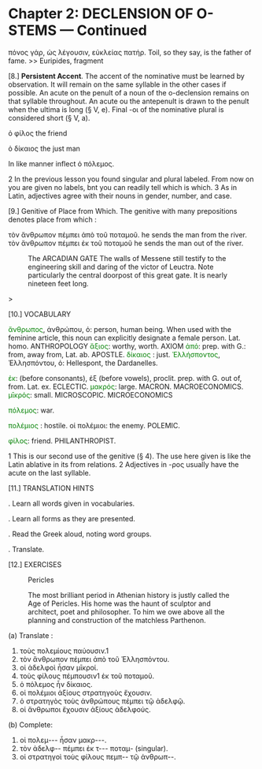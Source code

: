 # Chapter 2: DECLENSION OF O-STEMS — Continued

<quote>
πόνος γάρ, ὡς λέγουσιν, εὐκλείας πατήρ.</quote>
<quote>Toil, so they say, is the father of fame.
</quote>>> Euripides, fragment


[8.] **Persistent Accent**. The accent of the nominative
must be learned by observation. It will remain on the
same syllable in the other cases if possible. An acute on
the penult of a noun of the o-declension remains on that
syllable throughout. An acute ou the antepenult is drawn
to the penult when the ultima is long (§ V, e). Final -οι
of the nominative plural is considered short (§ V, a).

<foreign>ὁ φίλος the</foreign> <gloss>friend</gloss>


<foreign>ὁ δίκαιος the just</foreign> <gloss>man</gloss>



In like manner inflect ὁ πόλεμος.


2 In the previous lesson you found singular and plural labeled. From now on you are given no labels, bnt you can readily tell which is which.
3 As in Latin, adjectives agree with their nouns in gender, number, and case.


<pb n="5"/>

[9.] Genitive of Place from Which. The genitive with
many prepositions denotes place from which :

τὸν ἄνθρωπον πέμπει ἀπὸ τοῦ ποταμοῦ.
he sends the man from the river.
τὸν ἄνθρωπον πέμπει ἐκ τοῦ ποταμοῦ
he sends the man out of the river.







<figure><head>The ARCADIAN GATE</head>
The walls of Messene still testify to the engineering skill and daring of the
victor of Leuctra. Note particularly the central doorpost of this great gate.
It is nearly nineteen feet long.</figure>>

[10.] VOCABULARY

<span style="color:green">ἄνθρωπος</span>, ἀνθρώπου, ὁ: person, human being. When used with the feminine article, this noun can explicitly designate a female person. Lat. homo. ANTHROPOLOGY
<span style="color:green">ἄξιος</span>: worthy, worth. AXIOM
<span style="color:green">ἀπό</span>: prep. with G.: from, away from, Lat. ab. APOSTLE.
<span style="color:green">δίκαιος</span> : just.
<span style="color:green">Ἑλλήσποντος</span>, Ἑλλησπόντου, ὁ: Hellespont, the Dardanelles.

<span style="color:green">ἐκ</span>: (before consonants), ἐξ (before vowels), proclit. prep. with G. out of, from. Lat. ex. ECLECTIC.
<span style="color:green">μακρός</span>: large. MACRON. MACROECONOMICS.
<span style="color:green">μῑκρός</span>: small. MICROSCOPIC. MICROECONOMICS

<span style="color:green">πόλεμος</span>: war.

<span style="color:green">πολέμιος</span> : hostile. οἱ πολέμιοι: the enemy. POLEMIC.


<span style="color:green">φίλος</span>: friend. PHILANTHROPIST.

1 This is our second use of the genitive (§ 4). The use here given is like the Latin ablative in its from relations.
2 Adjectives in -ρος usually have the acute on the last syllable.



<pb n="6"/>


[11.] TRANSLATION HINTS

. Learn all words given in vocabularies.

. Learn all forms as they are presented.

. Read the Greek aloud, noting word groups.

. Translate.

[12.] EXERCISES



<figure><head>Pericles</head>

The most brilliant period in Athenian history is justly called the Age
of Pericles. His home was the haunt
of sculptor and architect, poet and
philosopher. To him we owe above
all the planning and construction of
the matchless Parthenon.</figure>

(a) Translate :

1. τοὺς πολεμίους παύουσιν.1
2. τὸν ἄνθρωπον πέμπει ἀπὸ τοῦ Ἑλλησπόντου.
3. οἱ ἀδελφοὶ ἦσαν μῑκροί.
4. τοὺς φίλους πέμπουσιν1 ἐκ τοῦ ποταμοῦ.
5. ὁ πόλεμος ἦν δίκαιος.
6. οἱ πολέμιοι ἀξίους στρατηγοὺς ἔχουσιν.
7. ὁ στρατηγὸς τοὺς ἀνθρώπους πέμπει τῷ ἀδελφῷ.
8. οἱ ἄνθρωποι ἔχουσιν ἀξίους ἀδελφούς.

(b) Complete:

1. οἱ πολεμ--- ἦσαν μακρ---.
2. τὸν ἀδελφ-- πέμπει ἐκ τ--- ποταμ- (singular).
3. οἱ στρατηγοὶ τοὺς φίλους πεμπ-- τῷ ἀνθρωπ--.

<pb n="7"/>




